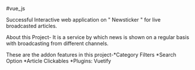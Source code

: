 #vue_js

Successful Interactive web application on " Newsticker " for live broadcasted articles.

About this Project- It is a service by which news is shown on a regular basis with broadcasting from different channels.

 These are the addon features in this project-*Category Filters
                                              *Search Option
                                              *Article Clickables
                                              *Plugins: Vuetify
